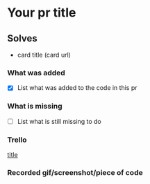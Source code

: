 # Your pr title

## Solves

- card title (card url)

### What was added

- [x] List what was added to the code in this pr

### What is missing

- [ ] List what is still missing to do

### Trello

[title](url)

### Recorded gif/screenshot/piece of code
